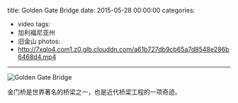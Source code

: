 title: Golden Gate Bridge
date: 2015-05-28 00:00:00
categories:
- video
tags:
- 加利福尼亚州
- 旧金山
photos:
- http://7xqlo4.com1.z0.glb.clouddn.com/a61b727db9cb65a7d8548e286b6468d4.mp4
---

![Golden Gate Bridge](http://7xqlo4.com1.z0.glb.clouddn.com/9239e4ed328e3392c007b067094700e5.jpeg)

金门桥是世界著名的桥梁之一，也是近代桥梁工程的一项奇迹。